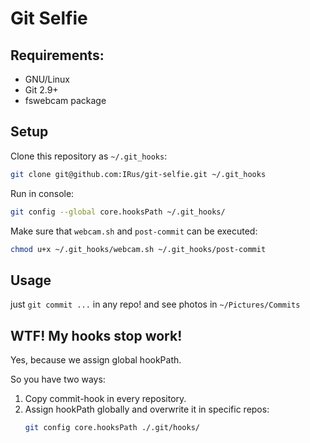 # Git Selfie

## Requirements:

- GNU/Linux
- Git 2.9+
- fswebcam package

## Setup

Clone this repository as `~/.git_hooks`:

```bash
git clone git@github.com:IRus/git-selfie.git ~/.git_hooks
```

Run in console:

```bash
git config --global core.hooksPath ~/.git_hooks/
```

Make sure that `webcam.sh` and `post-commit` can be executed:

```bash
chmod u+x ~/.git_hooks/webcam.sh ~/.git_hooks/post-commit
```

## Usage

just `git commit ...` in any repo! and see photos in `~/Pictures/Commits`

## WTF! My hooks stop work!

Yes, because we assign global hookPath.

So you have two ways:

1. Copy commit-hook in every repository.
2. Assign hookPath globally and overwrite it in specific repos:
    ```bash
    git config core.hooksPath ./.git/hooks/
    ```
